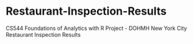 # Restaurant-Inspection-Results
CS544 Foundations of Analytics with R Project - DOHMH New York City Restaurant Inspection Results
